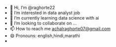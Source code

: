 - 👋 Hi, I’m @raghorte22
- 👀 I’m interested in data analyst job
- 🌱 I’m currently learning data science with ai 
- 💞️ I’m looking to collaborate on ...
- 📫 How to reach me achalraghorte07@gmail.com
- 😄 Pronouns: english,hindi,marathi
- 

<!---
raghorte22/raghorte22 is a ✨ special ✨ repository because its `README.md` (this file) appears on your GitHub profile.
You can click the Preview link to take a look at your changes.
--->
